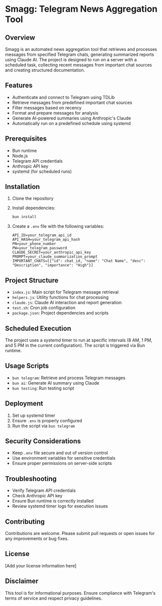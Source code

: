 # Smagg: Telegram News Aggregation Tool

## Overview

Smagg is an automated news aggregation tool that retrieves and processes messages from specified Telegram chats, generating summarized reports using Claude AI. The project is designed to run on a server with a scheduled task, collecting recent messages from important chat sources and creating structured documentation.

## Features

- Authenticate and connect to Telegram using TDLib
- Retrieve messages from predefined important chat sources
- Filter messages based on recency
- Format and prepare messages for analysis
- Generate AI-powered summaries using Anthropic's Claude
- Automatically run on a predefined schedule using systemd

## Prerequisites

- Bun runtime
- Node.js
- Telegram API credentials
- Anthropic API key
- systemd (for scheduled runs)

## Installation

1. Clone the repository
2. Install dependencies:
   ```bash
   bun install
   ```

3. Create a `.env` file with the following variables:
   ```
   API_ID=your_telegram_api_id
   API_HASH=your_telegram_api_hash
   PN=your_phone_number
   PW=your_telegram_password
   CLAUDE_SECRET=your_anthropic_api_key
   PROMPT=your_claude_summarization_prompt
   IMPORTANT_CHATS=[{"id": chat_id, "name": "Chat Name", "desc": "Description", "importance": "High"}]
   ```

## Project Structure

- `index.js`: Main script for Telegram message retrieval
- `helpers.js`: Utility functions for chat processing
- `claude.js`: Claude AI interaction and report generation
- `test.sh`: Cron job configuration
- `package.json`: Project dependencies and scripts

## Scheduled Execution

The project uses a systemd timer to run at specific intervals (8 AM, 1 PM, and 5 PM in the current configuration). The script is triggered via Bun runtime.

## Usage Scripts

- `bun telegram`: Retrieve and process Telegram messages
- `bun ai`: Generate AI summary using Claude
- `bun testing`: Run testing script

## Deployment

1. Set up systemd timer
2. Ensure `.env` is properly configured
3. Run the script via `bun telegram`

## Security Considerations

- Keep `.env` file secure and out of version control
- Use environment variables for sensitive credentials
- Ensure proper permissions on server-side scripts

## Troubleshooting

- Verify Telegram API credentials
- Check Anthropic API key
- Ensure Bun runtime is correctly installed
- Review systemd timer logs for execution issues

## Contributing

Contributions are welcome. Please submit pull requests or open issues for any improvements or bug fixes.

## License

[Add your license information here]

## Disclaimer

This tool is for informational purposes. Ensure compliance with Telegram's terms of service and respect privacy guidelines.
